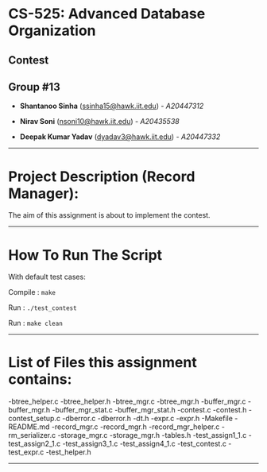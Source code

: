 #  CS-525: Advanced Database Organization
## Contest

## Group #13
* **Shantanoo Sinha** ([ssinha15@hawk.iit.edu](mailto:ssinha15@hawk.iit.edu)) - *A20447312*

* **Nirav Soni** ([nsoni10@hawk.iit.edu](mailto:nsoni10@hawk.iit.edu)) - *A20435538*

* **Deepak Kumar Yadav** ([dyadav3@hawk.iit.edu](mailto:dyadav3@hawk.iit.edu)) - *A20447332*

* * *

# Project Description (Record Manager):

The aim of this assignment is about to implement the contest.

* * *

# How To Run The Script #
With default test cases:

Compile :
```make```

Run :
```./test_contest```

Run :
```make clean```

* * *

# List of Files this assignment contains:


-btree_helper.c
-btree_helper.h
-btree_mgr.c
-btree_mgr.h
-buffer_mgr.c
-buffer_mgr.h
-buffer_mgr_stat.c
-buffer_mgr_stat.h
-contest.c
-contest.h
-contest_setup.c
-dberror.c
-dberror.h
-dt.h
-expr.c
-expr.h
-Makefile
-README.md
-record_mgr.c
-record_mgr.h
-record_mgr_helper.c
-rm_serializer.c
-storage_mgr.c
-storage_mgr.h
-tables.h
-test_assign1_1.c
-test_assign2_1.c
-test_assign3_1.c
-test_assign4_1.c
-test_contest.c
-test_expr.c
-test_helper.h



* * *

